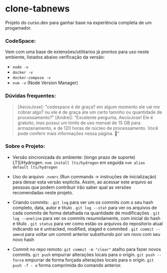 # clone-tabnews
Projeto do curso.dev para ganhar base na experiência completa de um progamador.

### CodeSpace:
Vem com uma base de extensões/utilitarios já prontos para uso neste ambiente, listados abaixo verificação da versão:
- ``node -v``
- ``docker -v``
- ``docker-compose -v``
- ``nvm -v`` (Node Version Manager)

### Dúvidas frequentes:
>[AecioJose]: "codespace é de graça? em algum momento ele vai me cobrar algo? ou ele é de graça ate um certo tamnho ou quantidade de processamento?"
>[Andrei]: "Excelente pergunta, AecioJose! Ele é gratuito, mas possui um limite de uso mensal de 15 GB para armazenamento, e de 120 horas de núcleo de processamento. Você pode conferir mais informações nessa página. 🤝"

### Sobre o Projeto:
- Versão sincronizada do ambiente: (longo prazo de suporte) LTS/Hydrogen. ``nvm install lts/hydrogen`` em seguida ``nvm alias default lts/hydrogen``
- Uso do arquivo ``.nvmrc`` (Run commands -> instruções de inicialização) para deixar esta versão explicita. Assim, ao acessar este arquivo as pessoas que podem contribuir irão saber qual as versões recomendadas neste projeto.
- Criando commits:
. ``git log`` para ver um os commits com o seu hash completo, data, autor e titulo
. ``git log --stat`` para ver os arquivos de cada commits de forma detalhada na quantidade de modificações
. ``git log --oneline`` para ver os commits resumidamente, com inicial do hash e titulo
. ``git status`` para ver como estão os arquivos do repositorio atual indicando se é untracked, modified, staged e commited
. ``git commit --amend`` para voltar um commit anterior substitundo por um novo com seu novo hash

- Commit no repo remoto:
``git commit -m "clear"`` atalho para fazer novos commits.
``git push`` empurrar alterações locais para o origin.
``git push --force`` empurrar de forma forçada alterações locais para o origin.
``git push -f - a`` forma comprimida do comando anterior.

